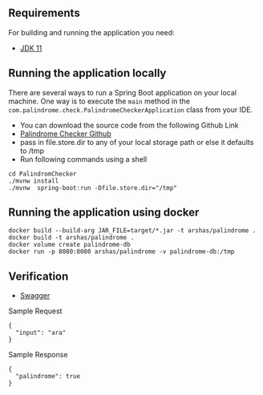## Requirements

For building and running the application you need:

- [JDK 11](https://www.oracle.com/uk/java/technologies/javase/jdk11-archive-downloads.html)

## Running the application locally

There are several ways to run a Spring Boot application on your local machine. One way is to execute the `main` method in the `com.palindrome.check.PalindromeCheckerApplication` class from your IDE.

- You can download the source code from the following Github Link
- [Palindrome Checker Github](https://github.com/arshad2K8/PalindromeChecker)
- pass in file.store.dir to any of your local storage path or else it defaults to /tmp
- Run following commands using a shell

```shell
cd PalindromChecker
./mvnw install
./mvnw  spring-boot:run -Dfile.store.dir="/tmp"
```

## Running the application using docker

```shell
docker build --build-arg JAR_FILE=target/*.jar -t arshas/palindrome .
docker build -t arshas/palindrome .
docker volume create palindrome-db
docker run -p 8080:8080 arshas/palindrome -v palindrome-db:/tmp
```


## Verification
- [Swagger](http://localhost:8080/swagger-ui/#/palindrome-checker-controller)

Sample Request 

```shell
{
  "input": "ara"
}
```


Sample Response 
```shell
{
  "palindrome": true
}
```
